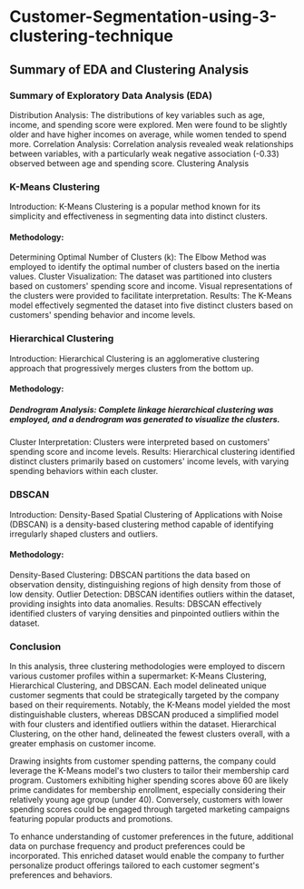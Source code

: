 # Customer-Segmentation-using-3-clustering-technique

## Summary of EDA and Clustering Analysis
### Summary of Exploratory Data Analysis (EDA)
Distribution Analysis: The distributions of key variables such as age, income, and spending score were explored. Men were found to be slightly older and have higher incomes on average, while women tended to spend more.
Correlation Analysis: Correlation analysis revealed weak relationships between variables, with a particularly weak negative association (-0.33) observed between age and spending score.
Clustering Analysis

### K-Means Clustering
Introduction: K-Means Clustering is a popular method known for its simplicity and effectiveness in segmenting data into distinct clusters.

#### Methodology:

Determining Optimal Number of Clusters (k): The Elbow Method was employed to identify the optimal number of clusters based on the inertia values.
Cluster Visualization: The dataset was partitioned into clusters based on customers' spending score and income. Visual representations of the clusters were provided to facilitate interpretation.
Results: The K-Means model effectively segmented the dataset into five distinct clusters based on customers' spending behavior and income levels.

### Hierarchical Clustering
Introduction: Hierarchical Clustering is an agglomerative clustering approach that progressively merges clusters from the bottom up.

#### Methodology:

##### Dendrogram Analysis: Complete linkage hierarchical clustering was employed, and a dendrogram was generated to visualize the clusters.
Cluster Interpretation: Clusters were interpreted based on customers' spending score and income levels.
Results: Hierarchical clustering identified distinct clusters primarily based on customers' income levels, with varying spending behaviors within each cluster.

### DBSCAN
Introduction: Density-Based Spatial Clustering of Applications with Noise (DBSCAN) is a density-based clustering method capable of identifying irregularly shaped clusters and outliers.

#### Methodology:

Density-Based Clustering: DBSCAN partitions the data based on observation density, distinguishing regions of high density from those of low density.
Outlier Detection: DBSCAN identifies outliers within the dataset, providing insights into data anomalies.
Results: DBSCAN effectively identified clusters of varying densities and pinpointed outliers within the dataset.

### Conclusion
In this analysis, three clustering methodologies were employed to discern various customer profiles within a supermarket: K-Means Clustering, Hierarchical Clustering, and DBSCAN. Each model delineated unique customer segments that could be strategically targeted by the company based on their requirements. Notably, the K-Means model yielded the most distinguishable clusters, whereas DBSCAN produced a simplified model with four clusters and identified outliers within the dataset. Hierarchical Clustering, on the other hand, delineated the fewest clusters overall, with a greater emphasis on customer income.

Drawing insights from customer spending patterns, the company could leverage the K-Means model's two clusters to tailor their membership card program. Customers exhibiting higher spending scores above 60 are likely prime candidates for membership enrollment, especially considering their relatively young age group (under 40). Conversely, customers with lower spending scores could be engaged through targeted marketing campaigns featuring popular products and promotions.

To enhance understanding of customer preferences in the future, additional data on purchase frequency and product preferences could be incorporated. This enriched dataset would enable the company to further personalize product offerings tailored to each customer segment's preferences and behaviors.





